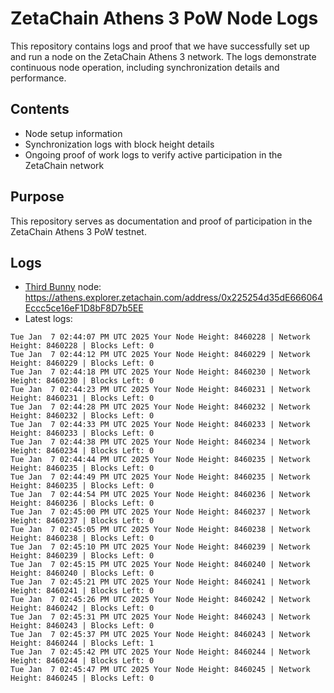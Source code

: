 # ZetaChain Athens 3 PoW Node Logs
This repository contains logs and proof that we have successfully set up and run a node on the ZetaChain Athens 3 network. The logs demonstrate continuous node operation, including synchronization details and performance.

## Contents
- Node setup information
- Synchronization logs with block height details
- Ongoing proof of work logs to verify active participation in the ZetaChain network

## Purpose
This repository serves as documentation and proof of participation in the ZetaChain Athens 3 PoW testnet.

## Logs

- [Third Bunny](https://thirdbunny.xyz/) node: https://athens.explorer.zetachain.com/address/0x225254d35dE666064Eccc5ce16eF1D8bF8D7b5EE
- Latest logs:
```
Tue Jan  7 02:44:07 PM UTC 2025 Your Node Height: 8460228 | Network Height: 8460228 | Blocks Left: 0
Tue Jan  7 02:44:12 PM UTC 2025 Your Node Height: 8460229 | Network Height: 8460229 | Blocks Left: 0
Tue Jan  7 02:44:18 PM UTC 2025 Your Node Height: 8460230 | Network Height: 8460230 | Blocks Left: 0
Tue Jan  7 02:44:23 PM UTC 2025 Your Node Height: 8460231 | Network Height: 8460231 | Blocks Left: 0
Tue Jan  7 02:44:28 PM UTC 2025 Your Node Height: 8460232 | Network Height: 8460232 | Blocks Left: 0
Tue Jan  7 02:44:33 PM UTC 2025 Your Node Height: 8460233 | Network Height: 8460233 | Blocks Left: 0
Tue Jan  7 02:44:38 PM UTC 2025 Your Node Height: 8460234 | Network Height: 8460234 | Blocks Left: 0
Tue Jan  7 02:44:44 PM UTC 2025 Your Node Height: 8460235 | Network Height: 8460235 | Blocks Left: 0
Tue Jan  7 02:44:49 PM UTC 2025 Your Node Height: 8460235 | Network Height: 8460235 | Blocks Left: 0
Tue Jan  7 02:44:54 PM UTC 2025 Your Node Height: 8460236 | Network Height: 8460236 | Blocks Left: 0
Tue Jan  7 02:45:00 PM UTC 2025 Your Node Height: 8460237 | Network Height: 8460237 | Blocks Left: 0
Tue Jan  7 02:45:05 PM UTC 2025 Your Node Height: 8460238 | Network Height: 8460238 | Blocks Left: 0
Tue Jan  7 02:45:10 PM UTC 2025 Your Node Height: 8460239 | Network Height: 8460239 | Blocks Left: 0
Tue Jan  7 02:45:15 PM UTC 2025 Your Node Height: 8460240 | Network Height: 8460240 | Blocks Left: 0
Tue Jan  7 02:45:21 PM UTC 2025 Your Node Height: 8460241 | Network Height: 8460241 | Blocks Left: 0
Tue Jan  7 02:45:26 PM UTC 2025 Your Node Height: 8460242 | Network Height: 8460242 | Blocks Left: 0
Tue Jan  7 02:45:31 PM UTC 2025 Your Node Height: 8460243 | Network Height: 8460243 | Blocks Left: 0
Tue Jan  7 02:45:37 PM UTC 2025 Your Node Height: 8460243 | Network Height: 8460244 | Blocks Left: 1
Tue Jan  7 02:45:42 PM UTC 2025 Your Node Height: 8460244 | Network Height: 8460244 | Blocks Left: 0
Tue Jan  7 02:45:47 PM UTC 2025 Your Node Height: 8460245 | Network Height: 8460245 | Blocks Left: 0
```
